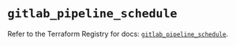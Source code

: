 # `gitlab_pipeline_schedule`

Refer to the Terraform Registry for docs: [`gitlab_pipeline_schedule`](https://registry.terraform.io/providers/gitlabhq/gitlab/16.8.1/docs/resources/pipeline_schedule).
